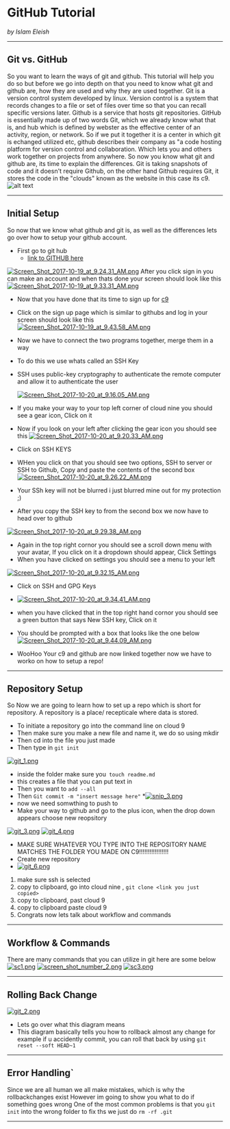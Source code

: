 # GitHub Tutorial

_by Islam Eleish_

---
## Git vs. GitHub
So you want to learn the ways of git and github. This tutorial will help you do so but before we go into depth on that you need to know what git and github are, how they are used and why they are used together.
Git is a version control system developed by linux. Version control is a system that records changes to a file or set of files over time so that you can recall specific versions later.
Github is a service that hosts git repositories. GitHub is essentially made up of two words Git, which we already know what that is, and hub which is defined by webster as 
the effective center of an activity, region, or network. So if we put it together it is a center in which git is echanged utilized etc, github describes their company as "a code hosting platform for version control and collaboration. Which lets you and others work together on projects from anywhere.
So now you know what git and github are, its time to explain the differences. 
Git is taking snapshots of code and it doesn't require Github, on the other hand Github requires Git, it stores the code in the "clouds" known as the website in this case its c9.
![alt text](https://image.slidesharecdn.com/gitversioncontrolcomputerscience-170613072639/95/git-version-control-computer-science-6-638.jpg?cb=1497432325)

---
## Initial Setup
So now that we know what github and git is, as well as the differences lets go over how to setup your github account.
* First go to git hub
  * [link to GITHUB here](www.github.com)

[![Screen_Shot_2017-10-19_at_9.24.31_AM.png](https://s1.postimg.org/1abi0z5uxr/Screen_Shot_2017-10-19_at_9.24.31_AM.png)](https://postimg.org/image/9gj2rh74d7/)
After you click sign in you can make an account and when thats done your screen should look like this
[![Screen_Shot_2017-10-19_at_9.33.31_AM.png](https://s1.postimg.org/6fpgwrlntb/Screen_Shot_2017-10-19_at_9.33.31_AM.png)](https://postimg.org/image/1pk7ycu1fv/)
* Now that you have done that its time to sign up for [c9](c9.io)
* Click on the sign up page which is similar to githubs and log in your screen should look like this
[![Screen_Shot_2017-10-19_at_9.43.58_AM.png](https://s1.postimg.org/8lde26qslb/Screen_Shot_2017-10-19_at_9.43.58_AM.png)](https://postimg.org/image/17iotf64vv/)
* Now we have to connect the two programs together, merge them in a way
* To do this we use whats called an SSH Key
* SSH uses public-key cryptography to authenticate the remote computer and allow it to authenticate the user

  [![Screen_Shot_2017-10-20_at_9.16.05_AM.png](https://s1.postimg.org/91ktzxoigf/Screen_Shot_2017-10-20_at_9.16.05_AM.png)](https://postimg.org/image/3mmbhi9d2j/)
* If you make your way to your top left corner of cloud nine you should see a gear icon, Click on it
 * Now if you look on your left after clicking the gear icon you should see this
 [![Screen_Shot_2017-10-20_at_9.20.33_AM.png](https://s1.postimg.org/3rm8xq6nu7/Screen_Shot_2017-10-20_at_9.20.33_AM.png)](https://postimg.org/image/4r2caw9ezv/)
* Click on SSH KEYS
* WHen you click on that you should see two options, SSH to server or SSH to Github, Copy and paste the contents of the second box
 [![Screen_Shot_2017-10-20_at_9.26.22_AM.png](https://s1.postimg.org/5zdgicxn9b/Screen_Shot_2017-10-20_at_9.26.22_AM.png)](https://postimg.org/image/254ozefpbv/)
* Your SSh key will not be blurred i just blurred mine out for my protection ;)
* After you copy the SSH key to from the second box we now have to  head over to github

 [![Screen_Shot_2017-10-20_at_9.29.38_AM.png](https://s1.postimg.org/7ajxszx1xb/Screen_Shot_2017-10-20_at_9.29.38_AM.png)](https://postimg.org/image/9gjceropob/)
* Again in the top right cornor you should see a scroll down menu with your avatar, If you click on it a dropdown should appear, Click Settings
* When you have clicked on settings you should see a menu to your left

[![Screen_Shot_2017-10-20_at_9.32.15_AM.png](https://s1.postimg.org/7quxwwbtvj/Screen_Shot_2017-10-20_at_9.32.15_AM.png)](https://postimg.org/image/9f4au3241n/)
* Click on SSH and GPG Keys 
* [![Screen_Shot_2017-10-20_at_9.34.41_AM.png](https://s1.postimg.org/34ytojp0gv/Screen_Shot_2017-10-20_at_9.34.41_AM.png)](https://postimg.org/image/7o0uriuhej/)
* when you have clicked that in the top right hand cornor you should see a green button that says New SSH key, Click on it
* You should be prompted with a box that looks like the one below
[![Screen_Shot_2017-10-20_at_9.44.09_AM.png](https://s1.postimg.org/889i54hoen/Screen_Shot_2017-10-20_at_9.44.09_AM.png)](https://postimg.org/image/1tuw9izruz/)

* WooHoo Your c9 and github are now linked together now we have to worko on how to setup a repo!


---
## Repository Setup
So Now we are going to learn how to set up a repo which is short for repository.
A repository is a place/ recepticale where data is stored.
* To initiate a repository go into the command line on cloud 9 
* Then make sure you make a new file and name it, we do so using  mkdir 
* Then cd into the file you just made 
* Then type in `git init`

[![git_1.png](https://s1.postimg.org/20nf5z6khr/git_1.png)](https://postimg.org/image/3zjlwbc2t7/)

* inside the folder make sure you` touch readme.md`
* this creates a file that you can put text in
* Then you want to `add --all`
* Then `Git commit -m "insert message here"`
*[![snip_3.png](https://s1.postimg.org/5a7lj5micv/snip_3.png)](https://postimg.org/image/3wl2f4bgbv/)
* now we need somwthing to push to
* Make your way to github and go to the plus icon, when the drop down appears choose new reopsitory

[![git_3.png](https://s1.postimg.org/4kdbqfq0bj/git_3.png)](https://postimg.org/image/7bmdyic4d7/)
[![git_4.png](https://s1.postimg.org/1xq5mlrn1b/git_4.png)](https://postimg.org/image/1xq5mlrn17/)
* MAKE SURE WHATEVER YOU TYPE INTO THE REPOSITORY NAME MATCHES THE FOLDER YOU MADE ON C9!!!!!!!!!!!!!!!!!
* Create new repository
* [![git_6.png](https://s1.postimg.org/5610oqhldr/git_6.png)](https://postimg.org/image/4rukxv9aij/)
1. make sure ssh is selected
2. copy to clipboard, go into cloud nine , `git clone <link you just copied>`
3. copy to clipboard, past cloud 9
4. copy to clipboard paste cloud 9
5. Congrats now lets talk about workflow and commands
---

## Workflow & Commands
There are many commands that you can utilize in git here are some below
[![sc1.png](https://s1.postimg.org/1yk57bambj/sc1.png)](https://postimg.org/image/6s903fvbej/)
[![screen_shot_number_2.png](https://s1.postimg.org/1unwgsmyb3/screen_shot_number_2.png)](https://postimg.org/image/15umwrzfaj/)
[![sc3.png](https://s1.postimg.org/43vayjvba7/sc3.png)](https://postimg.org/image/857acxzemz/)

---
## Rolling Back Change
[![git_2.png](https://s1.postimg.org/9t2q2zp2xr/git_2.png)](https://postimg.org/image/4vu995bb4r/)
* Lets go over what this diagram means
*  This diagram basically tells you how to rollback almost any change for example if u accidently commit, you can roll that back by using `git reset --soft HEAD~1`
---
## Error Handling`
Since we are all human we all make mistakes, which is why the rollbackchanges exist
However im going to show you what to do if something goes wrong
One of the most common problems is that you `git init` into the wrong folder
to fix ths we just do `rm -rf .git`

---